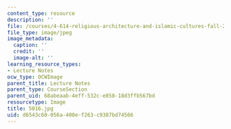 ```yaml
---
content_type: resource
description: ''
file: /courses/4-614-religious-architecture-and-islamic-cultures-fall-2002/d6543c60056a400ef263c9387bd74566_5016.jpg
file_type: image/jpeg
image_metadata:
  caption: ''
  credit: ''
  image-alt: ''
learning_resource_types:
- Lecture Notes
ocw_type: OCWImage
parent_title: Lecture Notes
parent_type: CourseSection
parent_uid: 68abeaab-4eff-532c-e858-18d3ffb567bd
resourcetype: Image
title: 5016.jpg
uid: d6543c60-056a-400e-f263-c9387bd74566
---
```


